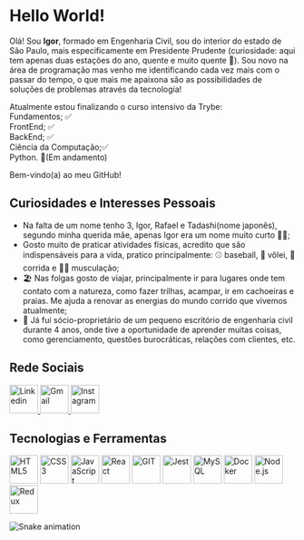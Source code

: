 <h1>Hello World!</h1>
<p>
  Olá! Sou <strong>Igor</strong>, formado em Engenharia Civil, sou do interior do estado de São Paulo, mais especificamente em Presidente Prudente (curiosidade: aqui tem apenas duas estações do ano, quente e muito quente 🥵). Sou novo na área de programação mas venho me identificando cada vez mais com o passar do tempo, o que mais me apaixona são as possibilidades de soluções de problemas através da tecnologia!
</p>
<p>
  Atualmente estou finalizando o curso intensivo da Trybe:
  <br>Fundamentos; ✅
  <br>FrontEnd; ✅
  <br>BackEnd; ✅
  <br>Ciência da Computação;✅ 
  <br>Python. 🚀(Em andamento)
</p>
<p>Bem-vindo(a) ao meu GitHub!</p>

<h2>Curiosidades e Interesses Pessoais</h2>
<ul>
  <li>
    Na falta de um nome tenho 3, Igor, Rafael e Tadashi(nome japonês), segundo minha querida mãe, apenas Igor era um nome muito curto 🤦‍♂️;
  </li>
  <li>
    Gosto muito de praticar atividades físicas, acredito que são indispensáveis para a vida, pratico principalmente: ⚾ baseball, 🏐 vôlei, 🏃 corrida e 🏋️‍♂️ musculação;
  </li>
  <li>
    🏖️ Nas folgas gosto de viajar, principalmente ir para lugares onde tem contato com a natureza, como fazer trilhas, acampar, ir em cachoeiras e praias. Me ajuda a renovar as energias do mundo corrido que vivemos atualmente;
  </li>
  <li>
    👷 Já fui sócio-proprietário de um pequeno escritório de engenharia civil durante 4 anos, onde tive a oportunidade de aprender muitas coisas, como gerenciamento, questões burocráticas, relações com clientes, etc.
</li>
</ul>

<h2>Rede Sociais</h2>
<div>
  <a href=https://www.linkedin.com/in/igor-watanabe/>
    <img alt='Linkedin' src='https://camo.githubusercontent.com/7896e305249b958e8aa7638ca2e0bcff692290215240eabf8db02a570d2e0835/68747470733a2f2f692e6962622e636f2f4b7832475372542f6c696e6b6564696e2e706e67' height='50' width='50'>
  </a>
  <a href='mailto:eng.igorwatanabe@gmail.com'>
    <img alt='Gmail' src='https://cdn.icon-icons.com/icons2/730/PNG/512/gmail_icon-icons.com_62758.png' height='50' width='50'>
  </a>
  <a href='https://www.instagram.com/igorwatanabe/'>
    <img alt='Instagram' src='https://camo.githubusercontent.com/109977a284aefe0c20628563ac58b29776daad72fdaf4bdbff46cbc34c922a03/68747470733a2f2f63646e2e69636f6e2d69636f6e732e636f6d2f69636f6e73322f313231312f504e472f3531322f313439313537393630322d79756d6d696e6b79736f6369616c6d6564696133365f38333036372e706e67' height='50' width='50'>
  </a>
</div>

<h2>Tecnologias e Ferramentas</h2>
<div>
  <img alt='HTML5' src='https://camo.githubusercontent.com/89a4f052af35af3ae91139b0da6496483e00d4fb645589fc4d26cf95b42f8454/68747470733a2f2f63646e2e6a7364656c6976722e6e65742f67682f64657669636f6e732f64657669636f6e2f69636f6e732f68746d6c352f68746d6c352d706c61696e2d776f72646d61726b2e737667' height='50' width='50'>
  <img alt='CSS3' src='https://camo.githubusercontent.com/b3ce9472d369cacc72c37b7be98298b051836c138eada89587178fbd41939043/68747470733a2f2f63646e2e6a7364656c6976722e6e65742f67682f64657669636f6e732f64657669636f6e2f69636f6e732f637373332f637373332d706c61696e2d776f72646d61726b2e737667' height='50' width='50'>
  <img alt='JavaScript' src='https://camo.githubusercontent.com/442c452cb73752bb1914ce03fce2017056d651a2099696b8594ddf5ccc74825e/68747470733a2f2f63646e2e6a7364656c6976722e6e65742f67682f64657669636f6e732f64657669636f6e2f69636f6e732f6a6176617363726970742f6a6176617363726970742d6f726967696e616c2e737667' height='50' width='50'>
  <img alt='React' src='https://camo.githubusercontent.com/e84431cfbd9f7c44b1c20da1dde8ad407cbc31174844a428074d1e3b43faab8b/68747470733a2f2f63646e2e6a7364656c6976722e6e65742f67682f64657669636f6e732f64657669636f6e2f69636f6e732f72656163742f72656163742d6f726967696e616c2d776f72646d61726b2e737667' height='50' width='50'>
  <img alt='GIT' src='https://camo.githubusercontent.com/dc9e7e657b4cd5ba7d819d1a9ce61434bd0ddbb94287d7476b186bd783b62279/68747470733a2f2f63646e2e6a7364656c6976722e6e65742f67682f64657669636f6e732f64657669636f6e2f69636f6e732f6769742f6769742d6f726967696e616c2e737667' height='50' width='50'>
  <img alt='Jest' src='https://camo.githubusercontent.com/fd37a0ed465d6e14411705324a0d21739377f54ab6d0ae146c68fca8777e16c7/68747470733a2f2f63646e2e6a7364656c6976722e6e65742f67682f64657669636f6e732f64657669636f6e2f69636f6e732f6a6573742f6a6573742d706c61696e2e737667' height='50' width='50'>
  <img alt='MySQL' src='https://camo.githubusercontent.com/ad7293939c16e73991b8d60763373b710bf9e96923595e8dd90fb7dee464e9ce/68747470733a2f2f63646e2e6a7364656c6976722e6e65742f67682f64657669636f6e732f64657669636f6e2f69636f6e732f6d7973716c2f6d7973716c2d6f726967696e616c2d776f72646d61726b2e737667' height='50' width='50'>
  <img alt='Docker' src='https://camo.githubusercontent.com/240d9f9177236e5fd117a33e31e5b77b5fece5f03410fe10f5c7835937fb3506/68747470733a2f2f63646e2e6a7364656c6976722e6e65742f67682f64657669636f6e732f64657669636f6e2f69636f6e732f646f636b65722f646f636b65722d706c61696e2d776f72646d61726b2e737667' height='50' width='50'>
  <img alt='Node.js' src='https://camo.githubusercontent.com/900baefb89e187c8b32cdbb3b440d1502fe8f30a1a335cc5dc5868af0142f8b1/68747470733a2f2f63646e2e6a7364656c6976722e6e65742f67682f64657669636f6e732f64657669636f6e2f69636f6e732f6e6f64656a732f6e6f64656a732d6f726967696e616c2e737667' height='50' width='50'>
  <img alt='Redux' src='https://camo.githubusercontent.com/2b6b50702c658cdfcf440cef1eb88c7e0e5a16ce0eb6ab8bc933da7697c12213/68747470733a2f2f63646e2e6a7364656c6976722e6e65742f67682f64657669636f6e732f64657669636f6e2f69636f6e732f72656475782f72656475782d6f726967696e616c2e737667' height='50' width='50'>  
</div>


![Snake animation](https://github.com/igorwatanabe/igorwatanabe/blob/output/github-contribution-grid-snake.svg)
<!--
**igorwatanabe/igorwatanabe** is a ✨ _special_ ✨ repository because its `README.md` (this file) appears on your GitHub profile.

Here are some ideas to get you started:

- 🔭 I’m currently working on ...
- 🌱 I’m currently learning ...
- 👯 I’m looking to collaborate on ...
- 🤔 I’m looking for help with ...
- 💬 Ask me about ...
- 📫 How to reach me: ...
- 😄 Pronouns: ...
- ⚡ Fun fact: ...
-->
